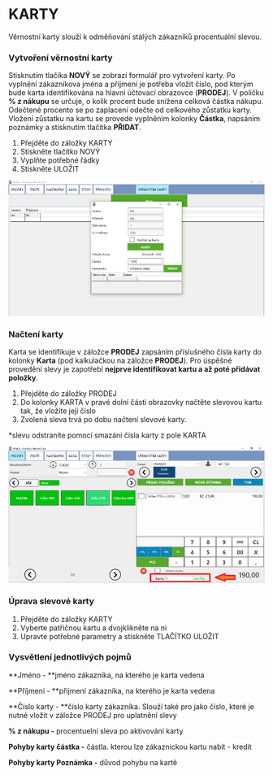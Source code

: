 # KARTY

Věrnostní karty slouží k odměňování stálých zákazníků procentuální slevou.

### Vytvoření věrnostní karty

Stisknutím tlačíka **NOVÝ** se zobrazí formulář pro vytvoření karty. Po vyplnění zákazníkova jména a příjmení je potřeba vložit číslo, pod kterým bude karta identifikována na hlavní účtovací obrazovce \(**PRODEJ**\). V políčku **% z nákupu** se určuje, o kolik procent bude snížena celková částka nákupu. Odečtené procento se po zaplacení odečte od celkového zůstatku karty. Vložení zůstatku na kartu se provede vyplněním kolonky **Částka**, napsáním poznámky a stisknutím tlačítka **PŘIDAT**.

1. Přejděte do záložky KARTY  
2. Stiskněte tlačítko NOVÝ
3. Vyplňte potřebné řádky
4. Stiskněte ULOŽIT

![](/command/loyaltyCards/img/loyaltycards1.png)

### Načtení karty

Karta se identifikuje v záložce **PRODEJ** zapsáním příslušného čísla karty do kolonky **Karta** \(pod kalkulačkou na záložce **PRODEJ**\). Pro úspěšné provedění slevy je zapotřebí **nejprve identifikovat kartu a až poté přidávat položky**.

1. Přejděte do záložky PRODEJ
2. Do kolonky KARTA v pravé dolní části obrazovky načtěte slevovou kartu tak, že vložíte její číslo
3. Zvolená sleva trvá po dobu načtení slevové karty.

\*slevu odstraníte pomocí smazání čísla karty z pole KARTA

![](/command/loyaltyCards/img/loyaltycards2.png)

### Úprava slevové karty

1. Přejděte do záložky KARTY
2. Vyberte patřičnou kartu a dvojklikněte na ni
3. Upravte potřebné parametry a stiskněte TLAČÍTKO ULOŽIT

### Vysvětlení jednotlivých pojmů

**Jméno - **jméno zákazníka, na kterého je karta vedena

**Příjmení - **přijmení zákazníka, na kterého je karta vedena

**Číslo karty - **číslo karty zákazníka. Slouží také pro jako číslo, které je nutné vložit v záložce PRODEJ pro uplatnění slevy

**% z nákupu -** procentuelní sleva po aktivování karty

**Pohyby karty částka -** částla. kterou lze zákaznickou kartu nabít - kredit

**Pohyby karty Poznámka -** důvod pohybu na kartě

